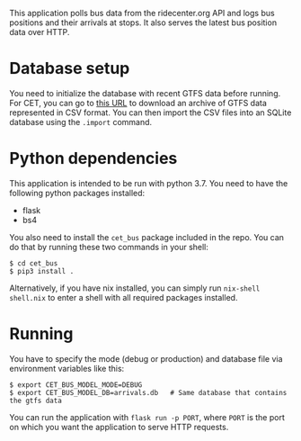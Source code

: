 This application polls bus data from the ridecenter.org API and logs bus positions and their arrivals at stops. It also serves the latest bus position data over HTTP.

# Database setup

You need to initialize the database with recent GTFS data before running. For CET, you can go to [this URL](https://transitfeeds.com/p/cascades-east-transit/440) to download an archive of GTFS data represented in CSV format. You can then import the CSV files into an SQLite database using the `.import` command.

# Python dependencies

This application is intended to be run with python 3.7. You need to have the following python packages installed:
- flask
- bs4

You also need to install the `cet_bus` package included in the repo. You can do that by running these two commands in your shell:
```
$ cd cet_bus
$ pip3 install .
```

Alternatively, if you have nix installed, you can simply run `nix-shell shell.nix` to enter a shell with all required packages installed.

# Running

You have to specify the mode (debug or production) and database file via environment variables like this:

```
$ export CET_BUS_MODEL_MODE=DEBUG
$ export CET_BUS_MODEL_DB=arrivals.db   # Same database that contains the gtfs data
```

You can run the application with `flask run -p PORT`, where `PORT` is the port on which you want the application to serve HTTP requests.
